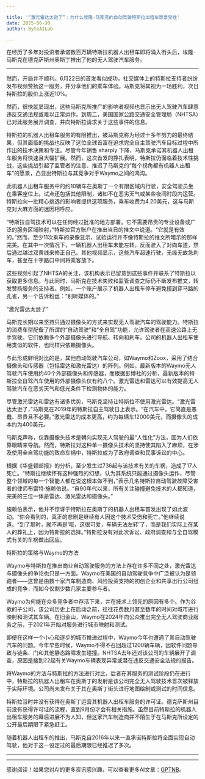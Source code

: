 ```yaml
---

title: '“激光雷达太逊了”：为什么埃隆·马斯克的自动驾驶特斯拉出租车愿景受挫'
date: 2025-06-30
author: ByteAILab

---
```


在经历了多年对投资者承诺数百万辆特斯拉机器人出租车即将涌入街头后，埃隆·马斯克在德克萨斯州奥斯丁推出了他的无人驾驶汽车服务。

---
然而，开局并不顺利。6月22日的首发看似成功，社交媒体上的特斯拉支持者纷纷发布视频赞扬这一服务，并分享他们的乘车体验。马斯克将其视为一场胜利，次日特斯拉的股价上涨近10%。

然而，很快就显现出，这些马斯克所推广的影响者视频也显示出无人驾驶汽车肆意违反交通法规或难以正常运作。到周二，美国国家公路交通安全管理局（NHTSA）已对此服务展开调查，并向特斯拉请求关于这些事件的信息。

特斯拉的机器人出租车服务的有限推出，被马斯克称为经过十多年努力的最终结果，但其面临的挑战也反映了这位全球首富在追求完全自主驾驶汽车目标过程中所作出的技术决策和专注。尽管今年销售 sharply 下降，马斯克承诺其机器人出租车服务将快速且大幅扩展。然而，这次首发的挣扎表明，特斯拉仍面临着技术性挑战，这些挑战引起了监管者的注意、推迟了马斯克的“每个拐角都有机器人出租车”的愿景，凸显出特斯拉与其竞争对手Waymo之间的鸿沟。

此机器人出租车服务中的约10辆车在奥斯丁一个有限区域内行驶，安全驾驶员坐在乘客座位上。试点还包括其他限制，诸如不在恶劣天气或某些夜间时段内运营。特斯拉向一批精心挑选的影响者提供这项服务，乘车收费为4.20美元，这与马斯克对大麻方面的迷因相呼应。

“特斯拉自驾技术可以在任何经过批准的地方部署。它不需要昂贵的专业设备或广泛的服务区域映射，”特斯拉官方账户在推出当日的推文中说道。“它就是有效的。”然而，至少11次乘车的录像显示，试验运行并不像特斯拉的推文所暗示的那样完美。在其中一次情况下，一辆机器人出租车未能左转，反而驶入了对向车道，然后通过越过双黄线来修正自己。其他视频显示，这些汽车超速行驶，无缘无故急刹车，甚至在十字路口中间将乘客放下。

这些视频引起了NHTSA的关注，该机构表示已留意到这些事件并联系了特斯拉以获取更多信息。与此同时，马斯克在技术失败和监管调查之际仍不断发布推文，转发赞扬服务的支持者。例如，一个账户展示了机器人出租车停车避免撞到穿马路的孔雀，另一个告诉粉丝：“别听媒体的。”

“激光雷达太逊了”

马斯克长期以来坚持只通过摄像头的方式来实现无人驾驶汽车的驾驶能力。特斯拉的消费车型配备了所谓的“自动驾驶”和“全自驾”功能，允许驾驶者在高速公路上无手驾驶。它们依赖多个外部摄像头进行导航、转向和刹车。公司的机器人出租车使用类似的软件，也同样只依赖摄像头。

与此形成鲜明对比的是，其他自动驾驶汽车公司，如Waymo和Zoox，采用了结合摄像头和传感器（包括雷达和激光雷达）的阵列。例如，最新版本的Waymo无人驾驶汽车使用约40个外部摄像头和传感器，而根据彭博社的分析，最新版本的特斯拉全自驾汽车使用的外部摄像头仅有约八个。激光雷达和雷达可以有效提高无人驾驶汽车在恶劣天气和低光条件下检测物体的能力。

尽管激光雷达和雷达有诸多优势，马斯克坚持让特斯拉不使用激光雷达。“激光雷达太逊了，”马斯克在2019年的特斯拉自主驾驶日上表示。“在汽车中，它简直是愚蠢、昂贵且不必要。”激光雷达的成本更高，约为每辆车12000美元，而摄像头的成本约为400美元。

马斯克声称，仅靠摄像头技术是朝向实现无人驾驶的最“人性化”方法，因为人们依靠眼睛来导航。然而，特斯拉对这种单一摄像头技术的坚持使其陷入了麻烦，在涉及使用全自驾功能的致命车祸中，特斯拉成为了政府调查和民事诉讼的中心。

根据《华盛顿邮报》的分析，至少发生过736起与该技术有关的车祸，造成了17人死亡。“特斯拉继续怀有这种强烈的幻想，认为其系统只能通过摄像头运作，尽管整个领域的每一个智能人都在说这根本做不到，”表示几名特斯拉自动驾驶故障受害者的律师布雷特·施赖伯说。“自90年代以来，所有关注碰撞避免技术的人都知道，完美的三位一体是雷达、激光雷达和摄像头。”

施赖伯表示，他并不惊讶于特斯拉在奥斯丁的机器人出租车首发出现了如此波动。“你会看到的，真正的悲剧是继续有人因这个技术受伤和死亡。”他继续说道。“到了那时，就不再是‘哦，这很可爱，车辆无法左转’了，而是我们实际上在某人的葬礼上，因为特斯拉的选择。”特斯拉没有对此次诉讼、政府调查和与全自驾模式有关的车祸做出回应。

特斯拉的策略与Waymo的方法

Waymo与特斯拉在推出商业自动驾驶服务的方法上存在许多不同之处，激光雷达与摄像头的争论也只是一方面。Waymo在美国的自动驾驶竞争中广泛被认为是领跑者——这曾是由数十家汽车制造商、风险投资支持的初创企业和共享出行公司组成的竞争，而如今仅剩少数几家主要参与者。

Waymo为何能在众多竞争者中存活下来，并在技术上领先的原因有多个。作为谷歌的子公司，该公司历史上在启动之前，往往花费数月甚至数年的时间对城市进行映射和测试其车辆。在旧金山，Waymo在2024年向公众推出完全无人驾驶商业服务之前，于2021年开始对服务进行城市映射和测试。

即便在这样一个小心和逐步的城市推进过程中，Waymo今年也遭遇了其自动驾驶汽车的问题。今年早些时候，Waymo不得不召回超过1200辆车辆，因软件问题导致与链条、门和其他静态路障发生碰撞。NHTSA去年还对该公司的车辆展开了调查，原因是接到22起有关Waymo车辆表现异常或潜在违反交通安全法规的报告。

将Waymo的方法与特斯拉的方法进行对比，后者在其服务的测试阶段仍在进行中，特斯拉的机器人出租车在奥斯丁的发射是该公司完全无人驾驶技术首次被释放于实际环境。公司尚未发布关于其在奥斯丁街头进行地图绘制或测试的时间信息。

特斯拉当时并没有获得在奥斯丁运营其机器人出租车服务的许可证。德克萨斯州目前没有获得许可证的流程，直到9月份才会有相关措施。虽然目前特斯拉的机器人出租车服务的幕后进展不为人知，但这家汽车制造商并不陌生于在马斯克所设定的公开最后期限下紧急赶工。

随着机器人出租车的推出，马斯克自2016年以来一直承诺特斯拉将全面实现自动驾驶，他对于这一设定过的最后期限已经推迟了多次。

---
---
感谢阅读！如果您对AI的更多资讯感兴趣，可以查看更多AI文章：[GPTNB](https://gptnb.com)。
